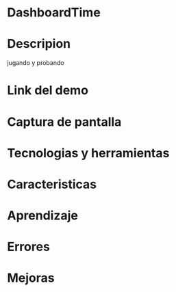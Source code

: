 # DashboardTime

# Descripion
jugando y probando


# Link del demo

# Captura de pantalla

# Tecnologias y herramientas

# Caracteristicas 

# Aprendizaje

# Errores

# Mejoras

